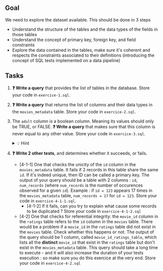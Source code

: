 ## Goal

We need to explore the dataset available. This should be done in 3 steps
  - Understand the structure of the tables and the data types of the fields in those tables
  - Understand the concept of primary key, foreign key, and field constraints
  - Explore the data contained in the tables, make sure it's coherent and respects the constraints associated to their definitions (introducing the concept of SQL tests implemented on a data pipeline)

## Tasks

1. **❓ Write a query** that provides the list of tables in the database. Store your code in `exercice-1.sql`.
2. **❓ Write a query** that returns the list of columns and their data types in the `movies_metadata` table. Store your code in `exercice-2.sql`.
3. The `adult` column is a boolean column. Meaning its values should only be TRUE, or FALSE. **❓ Write a query** that makes sure that this column is never equal to any other value. Store your code in `exercice-3.sql`.
    <details>
    <summary markdown='span'>💡 Hint</summary>
    The way to write a test in SQL is to write a query that returns rows if the test fails. And returns no row if the test succeeds
    </details>

4. **❓ Write 2 other tests**, and determines whether it succeeds, or fails.
    - [4-1-1] One that checks the unicity of the `id` column in the `movies_metadata` table. It fails if 2 records in this table share the same `id`. If it's indeed unique, then ID can be called a primary key. The output of your query should be a table with 2 columns : `id`, `num_records` (where `num_records` is the number of occurences observed for a given `id`). Example : if `id = 123` appears 17 times in the `movies_metadata` table, `num_records = 17` for `id = 123`. Store your code in `exercice-4-1-1.sql`.
      - [4-1-2] If it fails, can you try to explain what cause some records to be duplicated ? Store your code in `exercice-4-1-2.sql`
    - [4-2] One that checks for referential integrity: the `movie_id` column in the `ratings` table refers to the `id` column in the `movies` table. There would be a problem if a `movie_id` in the `ratings` table did not exist in the `movies` table. Check whether this happens or not. The output of the query should be 1 column, called `movie_id_ratings_table`, which lists all the **distinct** `movie_id` that exist in the `ratings` table but don't exist in the `movies_metadata` table. This query should take a long time to execute - and it will also increase the duration of your tests execution : so make sure you do this exercice at the very end. Store your code in `exercice-4-2.sql`
